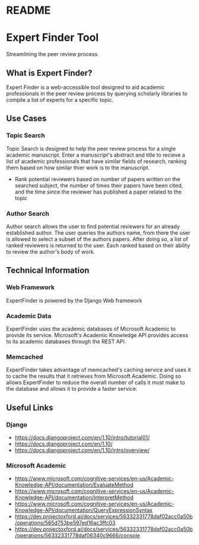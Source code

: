 # README #

# Expert Finder Tool #
Streamlining the peer review process

## What is Expert Finder? ##
Expert Finder is a web-accessible tool designed to aid academic 
professionals in the peer review process by querying scholarly libraries 
to compile a list of experts for a specific topic.

## Use Cases ##
### Topic Search ###
Topic Search is designed to help the peer review process for a single academic manuscript. Enter a manuscript's abstract and title to recieve a list of academic professionals that have similar fields of research, ranking them based on how similar thier work is to the manuscript. 
* Rank potential reviewers based on number of papers written on the searched subject,
    the number of times their papers have been cited,
    and the time since the reviewer has published a paper related to the topic

###  Author Search ###
Author search allows the user to find potential reviewers for an already established author. The user queries the authors name, from there the user is allowed to select a subset of the authors papers. After doing so, a list of ranked reviewers is returned to the user. Each ranked based on their ability to review the author's body of work.


## Technical Information ##
### Web Framework ###
ExpertFinder is powered by the Django Web framework

### Academic Data ###
ExpertFinder uses the academic databases of Microsoft Academic to provide its service. Microsoft's Academic Knowledge API provides access to its academic databases through the REST API. 

### Memcached ###
ExpertFinder takes advantage of memcached's caching service and uses it to cache the results that it retrieves from Microsoft Academic. Doing so allows ExpertFinder to reduce the overall number of calls it must make to the database and allows it to provide a faster service.


## Useful Links ##

### Django ###
* https://docs.djangoproject.com/en/1.10/intro/tutorial01/
* https://docs.djangoproject.com/en/1.10/
* https://docs.djangoproject.com/en/1.10/intro/overview/

### Microsoft Academic ###
* https://www.microsoft.com/cognitive-services/en-us/Academic-Knowledge-API/documentation/EvaluateMethod
* https://www.microsoft.com/cognitive-services/en-us/Academic-Knowledge-API/documentation/InterpretMethod
* https://www.microsoft.com/cognitive-services/en-us/Academic-Knowledge-API/documentation/QueryExpressionSyntax
* https://dev.projectoxford.ai/docs/services/56332331778daf02acc0a50b/operations/565d753be597ed16ac3ffc03
* https://dev.projectoxford.ai/docs/services/56332331778daf02acc0a50b/operations/56332331778daf06340c9666/console